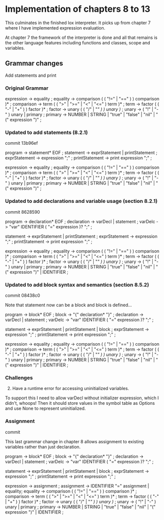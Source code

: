 # Implementation of chapters 8 to 13
This culminates in the finished lox interpreter. It picks up from chapter 7 where I have implemented expression evaluation.

At chapter 7 the framework of the interpreter is done and all that remains is the other language features including functions and classes, scope and variables.

## Grammar changes

Add statements and print

### Original Grammar

expression -> equality ;
equality -> comparison ( ( "!=" | "==" ) ) comparison )* ;
comparison -> term ( ( ">" | ">=" | "<" | "<=" ) term )* ;
term -> factor ( ( "-" | "+" ) ) factor )* ;
factor -> unary ( ( "/" | "*" ) ) unary )* ;
unary -> ( "!" | "-" ) unary | primary ;
primary -> NUMBER | STRING | "true" | "false" | "nil" | "(" expression ")" ;

### Updated to add statements (8.2.1)
commit 13b96ef

program -> statement* EOF ;
statement -> exprStatement | printStatement ;
exprStatement -> expression ";" ;
printStatement -> print expression ";" ;

expression -> equality ;
equality -> comparison ( ( "!=" | "==" ) ) comparison )* ;
comparison -> term ( ( ">" | ">=" | "<" | "<=" ) term )* ;
term -> factor ( ( "-" | "+" ) ) factor )* ;
factor -> unary ( ( "/" | "*" ) ) unary )* ;
unary -> ( "!" | "-" ) unary | primary ;
primary -> NUMBER | STRING | "true" | "false" | "nil" | "(" expression ")" ;

### Updated to add declarations and variable usage (section 8.2.1)
commit 8628590

program -> declaration* EOF ;
declaration -> varDecl | statement ;
varDelc -> "var" IDENTIFIER ( "=" expression )? ";" ;

statement -> exprStatement | printStatement ;
exprStatement -> expression ";" ;
printStatement -> print expression ";" ;

expression -> equality ;
equality -> comparison ( ( "!=" | "==" ) ) comparison )* ;
comparison -> term ( ( ">" | ">=" | "<" | "<=" ) term )* ;
term -> factor ( ( "-" | "+" ) ) factor )* ;
factor -> unary ( ( "/" | "*" ) ) unary )* ;
unary -> ( "!" | "-" ) unary | primary ;
primary -> NUMBER | STRING | "true" | "false" | "nil" | "(" expression ")" | IDENTIFIER ;

### Updated to add block syntax and semantics (section 8.5.2)
commit 08438c0

Note that statement now can be a block and block is defined...

program -> block* EOF ;
block -> "{" declaration* "}" ;
declaration -> varDecl | statement ;
varDelc -> "var" IDENTIFIER ( "=" expression )? ";" ;

statement -> exprStatement | printStatement | block ;
exprStatement -> expression ";" ;
printStatement -> print expression ";" ;

expression -> equality ;
equality -> comparison ( ( "!=" | "==" ) ) comparison )* ;
comparison -> term ( ( ">" | ">=" | "<" | "<=" ) term )* ;
term -> factor ( ( "-" | "+" ) ) factor )* ;
factor -> unary ( ( "/" | "*" ) ) unary )* ;
unary -> ( "!" | "-" ) unary | primary ;
primary -> NUMBER | STRING | "true" | "false" | "nil" | "(" expression ")" | IDENTIFIER ;

### Challenges

2. Have a runtime error for accessing uninitialized variables.

To support this I need to allow varDecl without initializer expression, which I didn't, whoops!
Then it should store values in the symbol table as Options and use None to represent uninitialized.

### Assignment
commit

This last grammar change in chapter 8 allows assignment to existing variables rather than just declaration.

program -> block* EOF ;
block -> "{" declaration* "}" ;
declaration -> varDecl | statement ;
varDelc -> "var" IDENTIFIER ( "=" expression )? ";" ;

statement -> exprStatement | printStatement | block ;
exprStatement -> expression ";" ;
printStatement -> print expression ";" ;

expression -> assignment ;
assignment -> IDENTIFIER "=" assignment | equality;
equality -> comparison ( ( "!=" | "==" ) ) comparison )* ;
comparison -> term ( ( ">" | ">=" | "<" | "<=" ) term )* ;
term -> factor ( ( "-" | "+" ) ) factor )* ;
factor -> unary ( ( "/" | "*" ) ) unary )* ;
unary -> ( "!" | "-" ) unary | primary ;
primary -> NUMBER | STRING | "true" | "false" | "nil" | "(" expression ")" | IDENTIFIER ;
